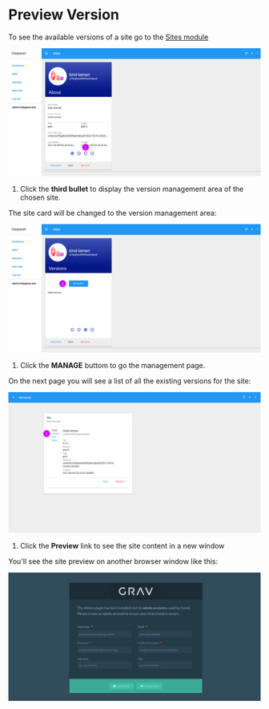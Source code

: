 # Preview Version

To see the available versions of a site go to the [Sites module](http://admin.daspanel.site/sites/)

[![Daspanel site versions](../img/site-versions.png)](../img/site-versions.png)

1. Click the **third bullet** to display the version management area of the chosen site.

The site card will be changed to the version management area:

[![Daspanel site versions tab](../img/site-versions-area.png)](../img/site-versions-area.png)

1. Click the **MANAGE** buttom to go the management page.

On the next page you will see a list of all the existing versions for the site:

[![Daspanel site versions preview](img/site-versions-preview1.png)](img/site-versions-preview1.png)

1. Click the **Preview** link to see the site content in a new window

You'll see the site preview on another browser window like this:

[![Daspanel site versions delete page](img/site-versions-preview2.png)](img/site-versions-preview2.png)


